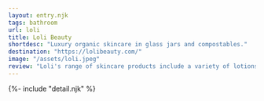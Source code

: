 ```yaml
---
layout: entry.njk
tags: bathroom
url: loli
title: Loli Beauty
shortdesc: "Luxury organic skincare in glass jars and compostables."
destination: "https://lolibeauty.com/"
image: "/assets/loli.jpeg"
review: "Loli's range of skincare products include a variety of lotions and potions for many conerns sold in food-safe jars. Interestingly, they also skip water in their ingredients, so the products should be less watererd-down than you might be used to, which hopefully justifies their price point."
---
```

{%- include "detail.njk" %}

